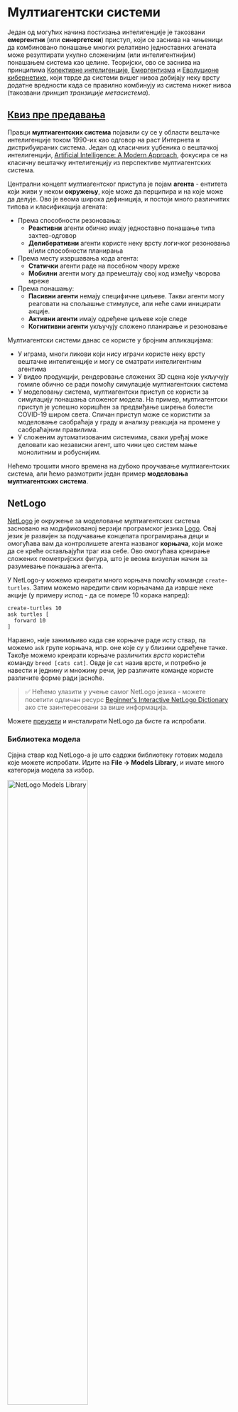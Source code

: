 <!--
CO_OP_TRANSLATOR_METADATA:
{
  "original_hash": "38a1185ae3d54b180378bbd71ae3ef16",
  "translation_date": "2025-09-23T14:36:41+00:00",
  "source_file": "lessons/6-Other/23-MultiagentSystems/README.md",
  "language_code": "sr"
}
-->
# Мултиагентски системи

Један од могућих начина постизања интелигенције је такозвани **емергентни** (или **синергетски**) приступ, који се заснива на чињеници да комбиновано понашање многих релативно једноставних агената може резултирати укупно сложенијим (или интелигентнијим) понашањем система као целине. Теоријски, ово се заснива на принципима [Колективне интелигенције](https://en.wikipedia.org/wiki/Collective_intelligence), [Емергентизма](https://en.wikipedia.org/wiki/Global_brain) и [Еволуционе кибернетике](https://en.wikipedia.org/wiki/Global_brain), који тврде да системи вишег нивоа добијају неку врсту додатне вредности када се правилно комбинују из система нижег нивоа (такозвани *принцип транзиције метасистема*).

## [Квиз пре предавања](https://ff-quizzes.netlify.app/en/ai/quiz/45)

Правци **мултиагентских система** појавили су се у области вештачке интелигенције током 1990-их као одговор на раст Интернета и дистрибуираних система. Један од класичних уџбеника о вештачкој интелигенцији, [Artificial Intelligence: A Modern Approach](https://en.wikipedia.org/wiki/Artificial_Intelligence:_A_Modern_Approach), фокусира се на класичну вештачку интелигенцију из перспективе мултиагентских система.

Централни концепт мултиагентског приступа је појам **агента** - ентитета који живи у неком **окружењу**, које може да перципира и на које може да делује. Ово је веома широка дефиниција, и постоји много различитих типова и класификација агената:

* Према способности резоновања:
   - **Реактивни** агенти обично имају једноставно понашање типа захтев-одговор
   - **Делиберативни** агенти користе неку врсту логичког резоновања и/или способности планирања
* Према месту извршавања кода агента:
   - **Статички** агенти раде на посебном чвору мреже
   - **Мобилни** агенти могу да премештају свој код између чворова мреже
* Према понашању:
   - **Пасивни агенти** немају специфичне циљеве. Такви агенти могу реаговати на спољашње стимулусе, али неће сами иницирати акције.
   - **Активни агенти** имају одређене циљеве које следе
   - **Когнитивни агенти** укључују сложено планирање и резоновање

Мултиагентски системи данас се користе у бројним апликацијама:

* У играма, многи ликови који нису играчи користе неку врсту вештачке интелигенције и могу се сматрати интелигентним агентима
* У видео продукцији, рендеровање сложених 3D сцена које укључују гомиле обично се ради помоћу симулације мултиагентских система
* У моделовању система, мултиагентски приступ се користи за симулацију понашања сложеног модела. На пример, мултиагентски приступ је успешно коришћен за предвиђање ширења болести COVID-19 широм света. Сличан приступ може се користити за моделовање саобраћаја у граду и анализу реакција на промене у саобраћајним правилима.
* У сложеним аутоматизованим системима, сваки уређај може деловати као независни агент, што чини цео систем мање монолитним и робуснијим.

Нећемо трошити много времена на дубоко проучавање мултиагентских система, али ћемо размотрити један пример **моделовања мултиагентских система**.

## NetLogo

[NetLogo](https://ccl.northwestern.edu/netlogo/) је окружење за моделовање мултиагентских система засновано на модификованој верзији програмског језика [Logo](https://en.wikipedia.org/wiki/Logo_(programming_language)). Овај језик је развијен за подучавање концепата програмирања деци и омогућава вам да контролишете агента названог **корњача**, који може да се креће остављајући траг иза себе. Ово омогућава креирање сложених геометријских фигура, што је веома визуелан начин за разумевање понашања агента.

У NetLogo-у можемо креирати много корњача помоћу команде `create-turtles`. Затим можемо наредити свим корњачама да изврше неке акције (у примеру испод - да се помере 10 корака напред):

```
create-turtles 10
ask turtles [
  forward 10
]
```

Наравно, није занимљиво када све корњаче раде исту ствар, па можемо `ask` групе корњача, нпр. оне које су у близини одређене тачке. Такође можемо креирати корњаче различитих *врста* користећи команду `breed [cats cat]`. Овде је `cat` назив врсте, и потребно је навести и једнину и множину речи, јер различите команде користе различите форме ради јасноће.

> ✅ Нећемо улазити у учење самог NetLogo језика - можете посетити одличан ресурс [Beginner's Interactive NetLogo Dictionary](https://ccl.northwestern.edu/netlogo/bind/) ако сте заинтересовани за више информација.

Можете [преузети](https://ccl.northwestern.edu/netlogo/download.shtml) и инсталирати NetLogo да бисте га испробали.

### Библиотека модела

Сјајна ствар код NetLogo-а је што садржи библиотеку готових модела које можете испробати. Идите на **File &rightarrow; Models Library**, и имате много категорија модела за избор.

<img alt="NetLogo Models Library" src="images/NetLogo-ModelLib.png" width="60%"/>

> Снимак екрана библиотеке модела, Дмитриј Сошњиков

Можете отворити један од модела, на пример **Biology &rightarrow; Flocking**.

### Главни принципи

Након отварања модела, бићете пребачени на главни екран NetLogo-а. Ево примера модела који описује популацију вукова и оваца, уз ограничене ресурсе (трава).

![NetLogo Main Screen](../../../../../translated_images/NetLogo-Main.32653711ec1a01b3cab22ec0b148e64193d0b979b055285bef329d5e3d6958c5.sr.png)

> Снимак екрана, Дмитриј Сошњиков

На овом екрану можете видети:

* Секцију **Interface** која садржи:
  - Главно поље, где сви агенти живе
  - Различите контроле: дугмад, клизаче, итд.
  - Графике које можете користити за приказ параметара симулације
* Таб **Code** који садржи уређивач, где можете писати NetLogo програм

У већини случајева интерфејс ће имати дугме **Setup**, које иницијализује стање симулације, и дугме **Go** које покреће извршење. Ове функције се обрађују одговарајућим обрађивачима у коду који изгледају овако:

```
to go [
...
]
```

NetLogo свет се састоји од следећих објеката:

* **Агенти** (корњаче) који могу да се крећу по пољу и раде нешто. Агенти се командују помоћу синтаксе `ask turtles [...]`, а код у заградама извршавају сви агенти у *режиму корњаче*.
* **Плочице** су квадратне области поља на којима агенти живе. Можете се позвати на све агенте на истој плочици, или можете мењати боје плочица и неке друге особине. Такође можете `ask patches` да ураде нешто.
* **Посматрач** је јединствени агент који контролише свет. Сви обрађивачи дугмади се извршавају у *режиму посматрача*.

> ✅ Лепота мултиагентског окружења је у томе што се код који се извршава у режиму корњаче или у режиму плочице извршава истовремено од стране свих агената паралелно. Тако, пишући мало кода и програмирајући понашање појединачног агента, можете креирати сложено понашање симулационог система као целине.

### Флокирање

Као пример мултиагентског понашања, размотримо **[Флокирање](https://en.wikipedia.org/wiki/Flocking_(behavior))**. Флокирање је сложен образац који је веома сличан начину на који јата птица лете. Гледајући их како лете, можете помислити да следе неку врсту колективног алгоритма или да поседују неки облик *колективне интелигенције*. Међутим, ово сложено понашање настаје када сваки појединачни агент (у овом случају, *птица*) само посматра неке друге агенте на кратком растојању од себе и следи три једноставна правила:

* **Усклађеност** - усмерава се ка просечном правцу кретања суседних агената
* **Кохезија** - покушава да се усмери ка просечној позицији суседа (*дугорочно привлачење*)
* **Раздвајање** - када се превише приближи другим птицама, покушава да се удаљи (*краткорочно одбијање*)

Можете покренути пример флокирања и посматрати понашање. Такође можете подесити параметре, као што су *степен раздвајања* или *опсег видљивости*, који дефинише колико далеко свака птица може да види. Имајте на уму да ако смањите опсег видљивости на 0, све птице постају слепе и флокирање престаје. Ако смањите раздвајање на 0, све птице се окупљају у праву линију.

> ✅ Пребаците се на таб **Code** и погледајте где су три правила флокирања (усклађеност, кохезија и раздвајање) имплементирана у коду. Обратите пажњу на то како се односимо само на оне агенте који су у видокругу.

### Други модели за истраживање

Постоји још неколико занимљивих модела које можете експериментисати:

* **Art &rightarrow; Fireworks** показује како ватромет може бити сматран колективним понашањем појединачних струја ватре
* **Social Science &rightarrow; Traffic Basic** и **Social Science &rightarrow; Traffic Grid** приказују модел градског саобраћаја у 1D и 2D мрежи са или без семафора. Сваки аутомобил у симулацији следи следећа правила:
   - Ако је простор испред њега празан - убрзава (до одређене максималне брзине)
   - Ако види препреку испред - кочи (и можете подесити колико далеко возач може да види)
* **Social Science &rightarrow; Party** показује како се људи групишу током коктел забаве. Можете пронаћи комбинацију параметара која доводи до најбржег повећања среће групе.

Као што можете видети из ових примера, симулације мултиагентских система могу бити веома користан начин за разумевање понашања сложеног система који се састоји од појединаца који следе исту или сличну логику. Такође се могу користити за контролу виртуелних агената, као што су [NPCs](https://en.wikipedia.org/wiki/NPC) у компјутерским играма или агенти у 3D анимираним световима.

## Делиберативни агенти

Агенти описани изнад су веома једноставни, реагујући на промене у окружењу користећи неку врсту алгоритма. Као такви, они су **реактивни агенти**. Међутим, понекад агенти могу резоновати и планирати своје акције, у ком случају се називају **делиберативни**.

Типичан пример био би лични агент који прима инструкцију од човека да резервише туристичко путовање. Претпоставимо да на интернету постоји много агената који му могу помоћи. Он би онда требало да контактира друге агенте да види који летови су доступни, које су цене хотела за различите датуме и да покуша да преговара о најбољој цени. Када је план путовања комплетан и потврђен од стране власника, може приступити резервацији.

Да би то урадили, агенти морају да **комуницирају**. За успешну комуникацију потребно је:

* Неке **стандардне језике за размену знања**, као што су [Knowledge Interchange Format](https://en.wikipedia.org/wiki/Knowledge_Interchange_Format) (KIF) и [Knowledge Query and Manipulation Language](https://en.wikipedia.org/wiki/Knowledge_Query_and_Manipulation_Language) (KQML). Ови језици су дизајнирани на основу [теорије говорних чинова](https://en.wikipedia.org/wiki/Speech_act).
* Ови језици такође треба да укључују неке **протоколе за преговоре**, засноване на различитим **типовима аукција**.
* **Заједничка онтологија** коју ће користити, како би се позивали на исте концепте знајући њихову семантику
* Начин да **открију** шта различити агенти могу да ураде, такође заснован на некој врсти онтологије

Делиберативни агенти су много сложенији од реактивних, јер не само да реагују на промене у окружењу, већ треба да буду у стању да *иницирају* акције. Једна од предложених архитектура за делиберативне агенте је такозвани агент веровања-жеље-намера (BDI):

* **Веровања** чине скуп знања о окружењу агента. Могу бити структурисана као база знања или скуп правила која агент може применити на одређену ситуацију у окружењу.
* **Жеље** дефинишу шта агент жели да уради, тј. његове циљеве. На пример, циљ личног асистента агента изнад је да резервише путовање, а циљ агента хотела је да максимизира профит.
* **Намере** су специфичне акције које агент планира да постигне своје циљеве. Акције обично мењају окружење и узрокују комуникацију са другим агентима.

Постоје неке платформе доступне за изградњу мултиагентских система, као што је [JADE](https://jade.tilab.com/). [Овај рад](https://arxiv.org/ftp/arxiv/papers/2007/2007.08961.pdf) садржи преглед платформи за мултиагентске системе, заједно са кратком историјом мултиагентских система и њиховим различитим сценаријима употребе.

## Закључак

Мултиагентски системи могу имати веома различите форме и користити се у многим различитим апликацијама. 
Сви они теже да се фокусирају на једноставније понашање појединачног агента и постигну сложеније понашање целокупног система захваљујући **синергетском ефекту**.

## 🚀 Изазов

Примените ово предавање у стварном свету и покушајте да концептуализујете мултиагентски систем који може решити проблем. Шта би, на пример, мултиагентски систем требало да уради да оптимизује руту школског аутобуса? Како би могао да функционише у пекари?

## [Квиз после предавања](https://ff-quizzes.netlify

---

